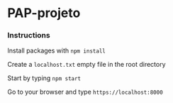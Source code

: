 # PAP-projeto

### Instructions

Install packages with `npm install`

Create a `localhost.txt` empty file in the root directory

Start by typing `npm start`

Go to your browser and type `https://localhost:8000`
